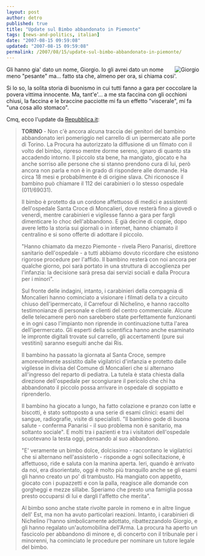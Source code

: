 ```yaml
---
layout: post
author: detro
published: true
title: "Update sul Bimbo abbandonato in Piemonte"
tags: [news-and-politics, italian]
date: "2007-08-15 09:59:08"
updated: "2007-08-15 09:59:08"
permalink: /2007/08/15/update-sul-bimbo-abbandonato-in-piemonte/
---
```


<img src="http://www.repubblica.it/2007/08/sezioni/cronaca/bimbo-abbandonato/filmato/ansa_10987599_36250.jpg" alt="Giorgio" align="right" />
Gli hanno gia' dato un nome, Giorgio. Io gli avrei dato un nome meno "pesante" ma... fatto sta che, almeno per ora, si chiama cosi'.

Si lo so, la solita storia di buonismo in cui tutti fanno a gara per coccolare la povera vittima innocente. Ma, tant'e'... a me sta faccina con gli occhioni chiusi, la faccina e le braccine pacciotte mi fa un effetto "viscerale", mi fa "una cosa allo stomaco".

Cmq, ecco l'update da <a href="http://www.repubblica.it/2007/08/sezioni/cronaca/bimbo-abbandonato/filmato/filmato.html">Repubblica.it</a>:
<blockquote>
<strong>TORINO </strong>- Non c'è ancora alcuna traccia dei genitori del bambino abbandonato ieri pomeriggio nel carrello di un ipermercato alle porte di Torino. La Procura ha autorizzato la diffusione di un filmato con il volto del bimbo, ripreso mentre dorme sereno, ignaro di quanto sta accadendo intorno. Il piccolo sta bene, ha mangiato, giocato e ha anche sorriso alle persone che si stanno prendono cura di lui, però ancora non parla e non è in grado di rispondere alle domande. Ha circa 18 mesi e probabilmente è di origine slava. Chi riconosce il bambino può chiamare il 112 dei carabinieri o lo stesso ospedale (011/69031).

Il bimbo è protetto da un cordone affettuoso di medici e assistenti dell'ospedale Santa Croce di Moncalieri, dove resterà fino a giovedì o venerdì, mentre carabinieri e vigilesse fanno a gara per fargli dimenticare lo choc dell'abbandono. E già decine di coppie, dopo avere letto la storia sui giornali o in internet, hanno chiamato il centralino e si sono offerte di adottare il piccolo.

"Hanno chiamato da mezzo Piemonte - rivela Piero Panarisi, direttore sanitario dell'ospedale - a tutti abbiamo dovuto ricordare che esistono rigorose procedure per l'affido. Il bambino resterà con noi ancora per qualche giorno, poi sarà portato in una struttura di accoglienza per l'infanzia: la decisione sarà presa dai servizi sociali e dalla Procura per i minori".

Sul fronte delle indagini, intanto, i carabinieri della compagnia di Moncalieri hanno cominciato a visionare i filmati della tv a circuito chiuso dell'ipermercato, il Carrefour di Nichelino, e hanno raccolto testimonianze di personale e clienti del centro commerciale. Alcune delle telecamere però non sarebbero state perfettamente funzionanti e in ogni caso l'impianto non riprende in continuazione tutta l'area dell'ipermercato. Gli esperti della scientifica hanno anche esaminato le impronte digitali trovate sul carrello, gli accertamenti (pure sui vestitini) saranno eseguiti anche dai Ris.

Il bambino ha passato la giornata al Santa Croce, sempre amorevolmente assistito dalle vigilatrici d'infanzia e protetto dalle vigilesse in divisa del Comune di Moncalieri che si alternano all'ingresso del reparto di pediatra. La tutela è stata chiesta dalla direzione dell'ospedale per scongiurare il pericolo che chi ha abbandonato il piccolo possa arrivare in ospedale di soppiatto e riprenderlo.

Il bambino ha giocato a lungo, ha fatto colazione e pranzo con latte e biscotti, è stato sottoposto a una serie di esami clinici: esami del sangue, radiografie, visite di specialisti. "Il bambino gode di buona salute - conferma Panarisi - il suo problema non è sanitario, ma soltanto sociale". E molti tra i pazienti e tra i visitatori dell'ospedale scuotevano la testa oggi, pensando al suo abbandono.

"E' veramente un bimbo dolce, dolcissimo - raccontano le vigilatrici che si alternano nell'assisterlo - risponde a ogni sollecitazione, è affettuoso, ride e saluta con la manina aperta. Ieri, quando è arrivato da noi, era disorientato, oggi è molto più tranquillo anche se gli esami gli hanno creato un po' di trambusto. Ha mangiato con appetito, giocato con i pupazzetti e con la palla, reagisce alle domande con gorgheggi e mezze sillabe. Speriamo che presto una famiglia possa presto occuparsi di lui e dargli l'affetto che merita".

Al bimbo sono anche state rivolte parole in romeno e in altre lingue dell' Est, ma non ha avuto particolari reazioni. Intanto, i carabinieri di Nichelino l'hanno simbolicamente adottato, ribattezzandolo Giorgio, e gli hanno regalato un'automobilina dell'Arma. La procura ha aperto un fascicolo per abbandono di minore e, di concerto con il tribunale per i minorenni, ha cominciato le procedure per nominare un tutore legale del bimbo.
</blockquote>

